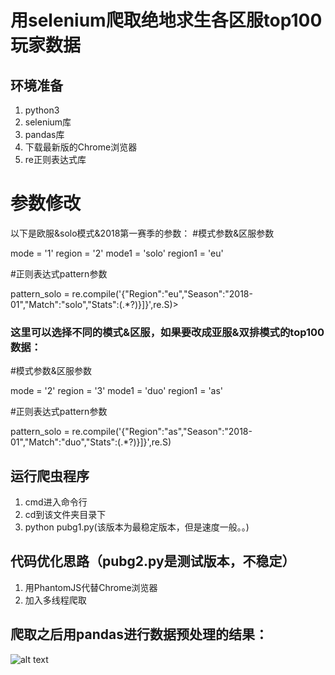 # 用selenium爬取绝地求生各区服top100玩家数据

## 环境准备
1. python3
2. selenium库
3. pandas库
4. 下载最新版的Chrome浏览器
5. re正则表达式库

# 参数修改

以下是欧服&solo模式&2018第一赛季的参数： 
#模式参数&区服参数

  mode = '1'
  region = '2'
  mode1 = 'solo'
  region1 = 'eu'
  
  #正则表达式pattern参数
  
  pattern_solo = re.compile('{"Region":"eu","Season":"2018-01","Match":"solo","Stats":(.*?)}]}',re.S)>


### 这里可以选择不同的模式&区服，如果要改成亚服&双排模式的top100数据：

#模式参数&区服参数

mode = '2'
region = '3'
mode1 = 'duo'
region1 = 'as'

#正则表达式pattern参数

pattern_solo = re.compile('{"Region":"as","Season":"2018-01","Match":"duo","Stats":(.*?)}]}',re.S)


## 运行爬虫程序
1. cmd进入命令行
2. cd到该文件夹目录下
3. python pubg1.py(该版本为最稳定版本，但是速度一般。。)

## 代码优化思路（pubg2.py是测试版本，不稳定）
1. 用PhantomJS代替Chrome浏览器
2. 加入多线程爬取

## 爬取之后用pandas进行数据预处理的结果：
![alt text](123.png "Title")
